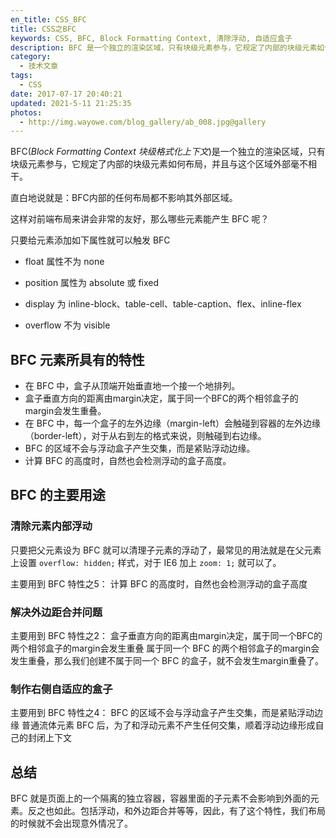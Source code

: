 ```yaml
---
en_title: CSS_BFC
title: CSS之BFC
keywords: CSS, BFC, Block Formatting Context, 清除浮动, 自适应盒子
description: BFC 是一个独立的渲染区域，只有块级元素参与，它规定了内部的块级元素如何布局，并且与这个区域外部毫不相干。BFC内部的任何布局都不影响其外部区域。
category:
  - 技术文章
tags:
  - CSS
date: 2017-07-17 20:40:21
updated: 2021-5-11 21:25:35
photos:
  - http://img.wayowe.com/blog_gallery/ab_008.jpg@gallery
---
```


BFC(*Block Formatting Context 块级格式化上下文*)是一个独立的渲染区域，只有块级元素参与，它规定了内部的块级元素如何布局，并且与这个区域外部毫不相干。

直白地说就是：BFC内部的任何布局都不影响其外部区域。

<!-- more -->

这样对前端布局来讲会非常的友好，那么哪些元素能产生 BFC 呢？

只要给元素添加如下属性就可以触发 BFC

- float 属性不为 none

- position 属性为 absolute 或 fixed

- display 为 inline-block、table-cell、table-caption、flex、inline-flex

- overflow 不为 visible


## BFC 元素所具有的特性

- 在 BFC 中，盒子从顶端开始垂直地一个接一个地排列。
- 盒子垂直方向的距离由margin决定，属于同一个BFC的两个相邻盒子的margin会发生重叠。
- 在 BFC 中，每一个盒子的左外边缘（margin-left）会触碰到容器的左外边缘（border-left），对于从右到左的格式来说，则触碰到右边缘。
- BFC 的区域不会与浮动盒子产生交集，而是紧贴浮动边缘。
- 计算 BFC 的高度时，自然也会检测浮动的盒子高度。

## BFC 的主要用途

### 清除元素内部浮动

只要把父元素设为 BFC 就可以清理子元素的浮动了，最常见的用法就是在父元素上设置 `overflow: hidden;` 样式，对于 IE6 加上 `zoom: 1;` 就可以了。

主要用到 BFC 特性之5：
计算 BFC 的高度时，自然也会检测浮动的盒子高度

### 解决外边距合并问题

主要用到 BFC 特性之2：
盒子垂直方向的距离由margin决定，属于同一个BFC的两个相邻盒子的margin会发生重叠
属于同一个 BFC 的两个相邻盒子的margin会发生重叠，那么我们创建不属于同一个 BFC 的盒子，就不会发生margin重叠了。

### 制作右侧自适应的盒子

主要用到 BFC 特性之4：
BFC 的区域不会与浮动盒子产生交集，而是紧贴浮动边缘
普通流体元素 BFC 后，为了和浮动元素不产生任何交集，顺着浮动边缘形成自己的封闭上下文

## 总结

BFC 就是页面上的一个隔离的独立容器，容器里面的子元素不会影响到外面的元素。反之也如此。包括浮动，和外边距合并等等，因此，有了这个特性，我们布局的时候就不会出现意外情况了。
